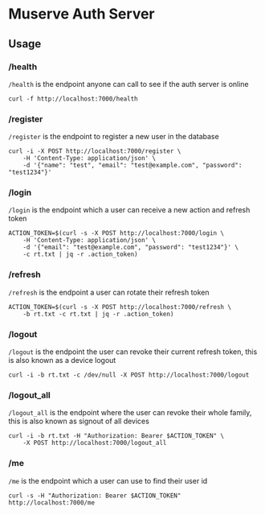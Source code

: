 # Muserve Auth Server

## Usage

### /health

`/health` is the endpoint anyone can call to see if the auth server is online

```
curl -f http://localhost:7000/health
```

### /register

`/register` is the endpoint to register a new user in the database

```
curl -i -X POST http://localhost:7000/register \
    -H 'Content-Type: application/json' \
    -d '{"name": "test", "email": "test@example.com", "password": "test1234"}'
```

### /login

`/login` is the endpoint which a user can receive a new action and refresh token

```
ACTION_TOKEN=$(curl -s -X POST http://localhost:7000/login \
    -H 'Content-Type: application/json' \
    -d '{"email": "test@example.com", "password": "test1234"}' \
    -c rt.txt | jq -r .action_token)
```

### /refresh

`/refresh` is the endpoint a user can rotate their refresh token

```
ACTION_TOKEN=$(curl -s -X POST http://localhost:7000/refresh \
    -b rt.txt -c rt.txt | jq -r .action_token)
```

### /logout

`/logout` is the endpoint the user can revoke their current refresh token, this
is also known as a device logout

```
curl -i -b rt.txt -c /dev/null -X POST http://localhost:7000/logout
```

### /logout_all

`/logout_all` is the endpoint where the user can revoke their whole family, this
is also known as signout of all devices

```
curl -i -b rt.txt -H "Authorization: Bearer $ACTION_TOKEN" \
    -X POST http://localhost:7000/logout_all
```

### /me

`/me` is the endpoint which a user can use to find their user id

```
curl -s -H "Authorization: Bearer $ACTION_TOKEN" http://localhost:7000/me
```
